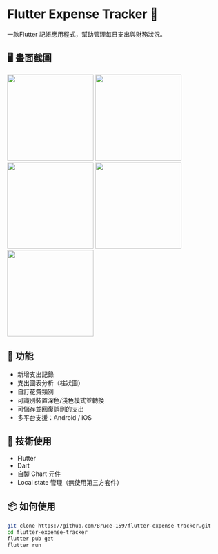 # Flutter Expense Tracker 💸

一款Flutter 記帳應用程式，幫助管理每日支出與財務狀況。

## 🖥️ 畫面截圖

<img src="https://github.com/user-attachments/assets/d3427716-3f3e-49bf-877e-9eb9a6980486" width="200">
<img src="https://github.com/user-attachments/assets/edb91448-d677-4d5b-bc1b-0f4daaf6c3f3" width="200">
<img src="https://github.com/user-attachments/assets/96776f60-529a-42f9-bf0d-05fcecaa5d82" width="200">
<img src="https://github.com/user-attachments/assets/d20b07b2-8ffb-4100-8647-e383a1b6a7c4" width="200">
<img src="https://github.com/user-attachments/assets/fe3f4569-8503-4ec2-8aff-143f59ba856b" width="200">




## 📝 功能

- 新增支出記錄
- 支出圖表分析（柱狀圖）
- 自訂花費類別
- 可識別裝置深色/淺色模式並轉換
- 可儲存並回復誤刪的支出
- 多平台支援：Android / iOS

## 🔧 技術使用

- Flutter
- Dart
- 自製 Chart 元件
- Local state 管理（無使用第三方套件）

## 📦 如何使用

```bash
git clone https://github.com/Bruce-159/flutter-expense-tracker.git
cd flutter-expense-tracker
flutter pub get
flutter run
